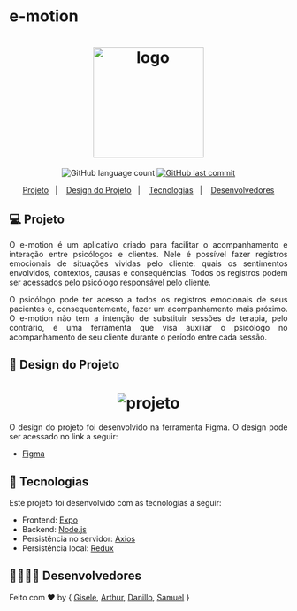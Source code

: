 # e-motion

<h1 align="center">
    <img alt="logo" title="logo" src="https://user-images.githubusercontent.com/63355595/126077115-dc4f91b1-01e1-43ae-abfc-0bffa278ef4a.png" width="200"/>
</h1>

<p align="center">
  <img alt="GitHub language count" src="https://img.shields.io/github/languages/count/ES2-UFPI/e-motion?color=%2304D361">


  <a href="https://github.com/ES2-UFPI/e-motion/commits/master">
    <img alt="GitHub last commit" src="https://img.shields.io/github/last-commit/ES2-UFPI/e-motion">
  </a>

</p>

<p align="center">
  <a href="#-projeto">Projeto</a>&nbsp;&nbsp;&nbsp;|&nbsp;&nbsp;&nbsp;
  <a href="#-design-do-projeto">Design do Projeto</a>&nbsp;&nbsp;&nbsp;|&nbsp;&nbsp;&nbsp;
    <a href="#-tecnologias">Tecnologias</a>&nbsp;&nbsp;&nbsp;|&nbsp;&nbsp;&nbsp;
    <a href="#-desenvolvedores">Desenvolvedores</a>
</p>

## 💻 Projeto

<p align="justify">
    O e-motion é um aplicativo criado para facilitar o acompanhamento e interação entre psicólogos e clientes. Nele é possível fazer registros emocionais de situações vividas pelo cliente: quais os sentimentos envolvidos, contextos, causas e consequências. Todos os registros podem ser acessados pelo psicólogo responsável pelo cliente.
</p>

<p align="justify">
    O psicólogo pode ter acesso a todos os registros emocionais de seus pacientes e, consequentemente, fazer um acompanhamento mais próximo. O e-motion não tem a intenção de substituir sessões de terapia, pelo contrário, é uma ferramenta que visa auxiliar o psicólogo no acompanhamento de seu cliente durante o período entre cada sessão.
</p>

## 📝 Design do Projeto

<h1 align="center">
    <img alt="projeto" title="projeto" src="https://user-images.githubusercontent.com/63355595/126077180-eee36013-3030-4fc0-b987-f57357db5aa3.png"/>
</h1>

<p align="justify">
    O design do projeto foi desenvolvido na ferramenta Figma. O design pode ser acessado no link a seguir:
</p>

- [Figma](https://www.figma.com/file/zrPp9YGbieg5SpGiZte6QR/e-motion?node-id=0%3A1)

## 🚀 Tecnologias


<p align="justify">
   Este projeto foi desenvolvido com as tecnologias a seguir:
</p>

- Frontend: [Expo][expo]
- Backend: [Node.js][nodejs]
- Persistência no servidor: [Axios][axios]
- Persistência local: [Redux][redux]


## 👩👨👨👨 Desenvolvedores

Feito com ♥ by { [Gisele][Gisele], [Arthur][Arthur], [Danillo][Danillo], [Samuel][Samuel] }



[nodejs]: https://nodejs.org/
[expo]: https://expo.io/
[axios]: https://axios-http.com/
[redux]: https://redux.js.org/

[Gisele]: https://github.com/giselesousar
[Arthur]: https://github.com/basilioarth
[Danillo]: https://github.com/lucasdanillo
[Samuel]: https://github.com/SamuelSSan28
